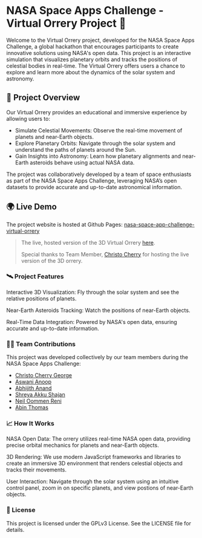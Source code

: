 # NASA Space Apps Challenge - Virtual Orrery Project 🌌

Welcome to the Virtual Orrery project, developed for the NASA Space Apps Challenge, a global hackathon that encourages participants to create innovative solutions using NASA's open data. This project is an interactive simulation that visualizes planetary orbits and tracks the positions of celestial bodies in real-time. The Virtual Orrery offers users a chance to explore and learn more about the dynamics of the solar system and astronomy.

## 🚀 Project Overview

Our Virtual Orrery provides an educational and immersive experience by allowing users to:
- Simulate Celestial Movements: Observe the real-time movement of planets and near-Earth objects.
- Explore Planetary Orbits: Navigate through the solar system and understand the paths of planets around the Sun.
- Gain Insights into Astronomy: Learn how planetary alignments and near-Earth asteroids behave using actual NASA data.

The project was collaboratively developed by a team of space enthusiasts as part of the NASA Space Apps Challenge, leveraging NASA’s open datasets to provide accurate and up-to-date astronomical information.

## 🌍 Live Demo
The project website is hosted at Github Pages: [nasa-space-app-challenge-virtual-orrery](https://itsabin.github.io/nasa-space-app-challenge-virtual-orrery/)

>The live, hosted version of the 3D Virtual Orrery [here](https://gennyofficial.github.io/Quantum-Nebula-Orrery/).
>
>Special thanks to Team Member, [Christo Cherry](https://github.com/gennyofficial) for hosting the live version of the 3D orrery.


### 🛰️ Project Features

Interactive 3D Visualization: Fly through the solar system and see the relative positions of planets.

Near-Earth Asteroids Tracking: Watch the positions of near-Earth objects.

Real-Time Data Integration: Powered by NASA's open data, ensuring accurate and up-to-date information.


### 🧑‍💻 Team Contributions

This project was developed collectively by our team members during the NASA Space Apps Challenge:
- [Christo Cherry George](https://github.com/gennyofficial)
- [Aswani Anoop](https://github.com/Aswani-13)
- [Abhijith Anand](https://github.com/anandabhijith)
- [Shreya Akku Shajan](https://github.com/Sreya-Akku-Shajan)
- [Neil Oommen Reni](https://github.com/neilor-21)
- [Abin Thomas](https://github.com/ItsAbin)


### 📈 How It Works

NASA Open Data: The orrery utilizes real-time NASA open data, providing precise orbital mechanics for planets and near-Earth objects.

3D Rendering: We use modern JavaScript frameworks and libraries to create an immersive 3D environment that renders celestial objects and tracks their movements.

User Interaction: Navigate through the solar system using an intuitive control panel, zoom in on specific planets, and view postions of near-Earth objects.


### 📜 License

This project is licensed under the GPLv3 License. See the LICENSE file for details.
